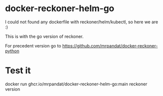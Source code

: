 # docker-reckoner-helm-go

I could not found any dockerfile with reckoner/helm/kubectl, so here we are :)

This is with the go version of reckoner.

For precedent version go to https://github.com/mrpandat/docker-reckoner-python


# Test it
docker run ghcr.io/mrpandat/docker-reckoner-helm-go:main reckoner version
